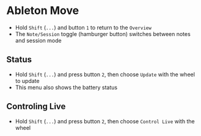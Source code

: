 # Ableton Move

- Hold `Shift` (`...`) and button `1` to return to the `Overview`
- The `Note/Session` toggle (hamburger button) switches between notes and session mode

## Status

- Hold `Shift` (`...`) and press button `2`, then choose `Update` with the wheel to update
- This menu also shows the battery status

## Controling Live

- Hold `Shift` (`...`) and press button `2`, then choose `Control Live` with the wheel
